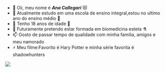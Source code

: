 - 👋 Oii, meu nome é **_Ana Callegari_** 😻
- 👀 Atualmente estudo em uma escola de ensino integral,estou no ultimo ano do ensino médio 📖
- 🌱 Tenho 18 anos de idade 🖤
- 💞️ Futuramente pretendo estar formada em biomedicina esteta ⚗️
- 📫 Gosto de passar tempo de qualidade com minha familia, amigos e meu namorado
- ⚡ Meu filme:Favorito é Hary Potter e minha série favorita é shadowhunters



![](https://media1.tenor.com/m/PtRzth_dYvEAAAAC/goodmorning-love.gif)
